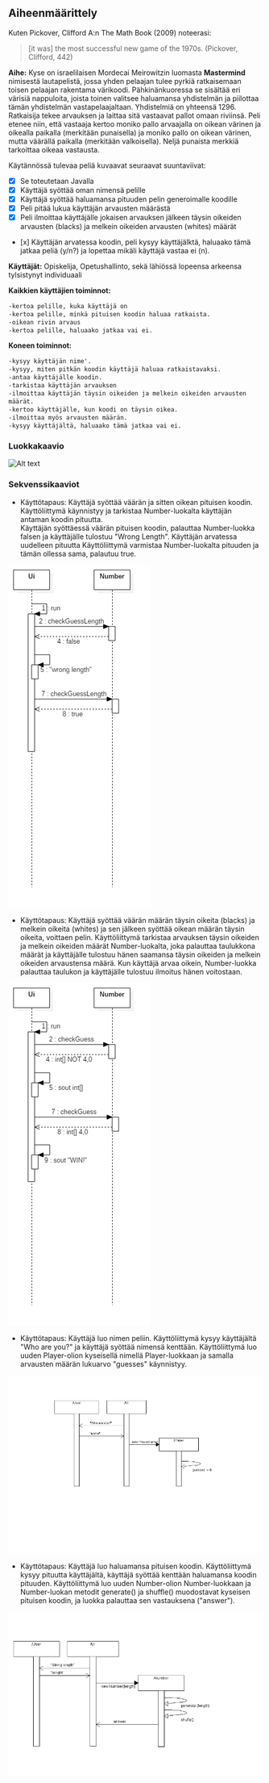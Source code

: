 ## Aiheenmäärittely

Kuten Pickover, Clifford A:n The Math Book (2009) noteerasi: 

> [it was] the most successful new game of the 1970s. (Pickover, Clifford, 442)

**Aihe:** Kyse on israelilaisen Mordecai Meirowitzin luomasta **Mastermind** nimisestä lautapelistä, jossa yhden pelaajan tulee pyrkiä ratkaisemaan toisen pelaajan rakentama värikoodi. Pähkinänkuoressa se sisältää eri värisiä nappuloita, joista toinen valitsee haluamansa yhdistelmän ja piilottaa tämän yhdistelmän vastapelaajaltaan. Yhdistelmiä on yhteensä 1296. Ratkaisija tekee arvauksen ja laittaa sitä vastaavat pallot omaan riviinsä. Peli etenee niin, että vastaaja kertoo moniko pallo arvaajalla on oikean värinen ja oikealla paikalla (merkitään punaisella) ja moniko pallo on oikean värinen, mutta väärällä paikalla (merkitään valkoisella). Neljä punaista merkkiä tarkoittaa oikeaa vastausta.

Käytännössä tulevaa peliä kuvaavat seuraavat suuntaviivat: 

- [x] Se toteutetaan Javalla
- [x] Käyttäjä syöttää oman nimensä pelille
- [x] Käyttäjä syöttää haluamansa pituuden pelin generoimalle koodille
- [x] Peli pitää lukua käyttäjän arvausten määrästä
- [x] Peli ilmoittaa käyttäjälle jokaisen arvauksen jälkeen täysin oikeiden arvausten (blacks) ja melkein oikeiden arvausten (whites) määrät
- [x] Käyttäjän arvatessa koodin, peli kysyy käyttäjälktä, haluaako tämä jatkaa peliä (y/n?) ja lopettaa mikäli käyttäjä vastaa ei (n).   

**Käyttäjät:** Opiskelija, Opetushallinto, sekä lähiössä lopeensa arkeensa tylsistynyt individuaali

**Kaikkien käyttäjien toiminnot:** 

	-kertoa pelille, kuka käyttäjä on
	-kertoa pelille, minkä pituisen koodin haluaa ratkaista. 
	-oikean rivin arvaus
	-kertoa pelille, haluaako jatkaa vai ei.

**Koneen toiminnot:**

	-kysyy käyttäjän nime'.
	-kysyy, miten pitkän koodin käyttäjä haluaa ratkaistavaksi.
	-antaa käyttäjälle koodin.
	-tarkistaa käyttäjän arvauksen 
	-ilmoittaa käyttäjän täysin oikeiden ja melkein oikeiden arvausten määrät.
	-kertoo käyttäjälle, kun koodi on täysin oikea.
	-ilmoittaa myös arvausten määrän.
	-kysyy käyttäjältä, haluaako tämä jatkaa vai ei.





### Luokkakaavio 

![Alt text](https://yuml.me/fde17eec)

### Sekvenssikaaviot

 - Käyttötapaus: Käyttäjä syöttää väärän ja sitten oikean pituisen koodin.  Käyttöliittymä käynnistyy ja tarkistaa Number-luokalta käyttäjän antaman koodin pituutta.  <br/>
Käyttäjän syöttäessä väärän pituisen koodin, palauttaa Number-luokka falsen ja käyttäjälle tulostuu "Wrong Length". Käyttäjän arvatessa uudelleen pituutta Käyttöliittymä varmistaa Number-luokalta pituuden ja tämän ollessa sama, palautuu true. 

![Alt text](SequenceDiagram667.png)

 - Käyttötapaus: Käyttäjä syöttää väärän määrän täysin oikeita (blacks) ja melkein oikeita (whites) ja sen jälkeen syöttää oikean määrän täysin oikeita, voittaen pelin. Käyttöliittymä tarkistaa arvauksen täysin oikeiden ja melkein oikeiden määrät Number-luokalta, joka palauttaa taulukkona määrät ja käyttäjälle tulostuu hänen saamansa täysin oikeiden ja melkein oikeiden arvaustensa määrä. Kun käyttäjä arvaa oikein, Number-luokka palauttaa taulukon ja käyttäjälle tulostuu ilmoitus hänen voitostaan.

![Alt text](SequenceDiagram668.png)

 - Käyttötapaus: Käyttäjä luo nimen peliin. Käyttöliittymä kysyy käyttäjältä "Who are you?" ja käyttäjä syöttää nimensä kenttään. Käyttöliittymä luo uuden Player-olion kyseisellä nimellä Player-luokkaan ja samalla arvausten määrän lukuarvo "guesses" käynnistyy.

![Alt text](SequenceDiagram669.png)

 - Käyttötapaus: Käyttäjä luo haluamansa pituisen koodin. Käyttöliittymä kysyy pituutta käyttäjältä, käyttäjä syöttää kenttään haluamansa koodin pituuden. Käyttöliittymä luo uuden Number-olion Number-luokkaan ja Number-luokan metodit generate() ja shuffle() muodostavat kyseisen pituisen koodin, ja luokka palauttaa sen vastauksena ("answer").

![Alt text](SequenceDiagram670.png)
